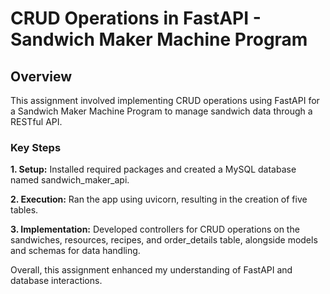 # CRUD Operations in FastAPI - Sandwich Maker Machine Program
## Overview
This assignment involved implementing CRUD operations using FastAPI for a Sandwich Maker Machine Program to manage sandwich data through a RESTful API.

### Key Steps
**1. Setup:** Installed required packages and created a MySQL database named sandwich_maker_api.

**2. Execution:** Ran the app using uvicorn, resulting in the creation of five tables.

**3. Implementation:** Developed controllers for CRUD operations on the sandwiches, resources,
recipes, and order_details table, alongside models and schemas for data handling.

Overall, this assignment enhanced my understanding of FastAPI and database interactions.
